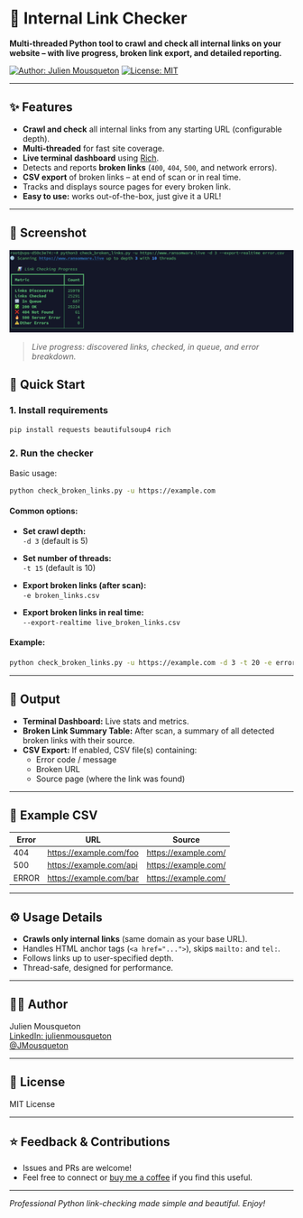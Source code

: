 # 🔗 Internal Link Checker

**Multi-threaded Python tool to crawl and check all internal links on your website – with live progress, broken link export, and detailed reporting.**

[![Author: Julien Mousqueton](https://img.shields.io/badge/Author-Julien%20Mousqueton-blue)](https://fr.linkedin.com/in/julienmousqueton)
[![License: MIT](https://img.shields.io/badge/License-MIT-green.svg)](LICENSE)

---

## ✨ Features

- **Crawl and check** all internal links from any starting URL (configurable depth).
- **Multi-threaded** for fast site coverage.
- **Live terminal dashboard** using [Rich](https://github.com/Textualize/rich).
- Detects and reports **broken links** (`400`, `404`, `500`, and network errors).
- **CSV export** of broken links – at end of scan or in real time.
- Tracks and displays source pages for every broken link.
- **Easy to use:** works out-of-the-box, just give it a URL!

---

## 📸 Screenshot

![Internal Link Checker Screenshot](.github/screenshot.png)

> _Live progress: discovered links, checked, in queue, and error breakdown._


## 🚀 Quick Start

### 1. Install requirements

```bash
pip install requests beautifulsoup4 rich
```

### 2. Run the checker

Basic usage:
```bash
python check_broken_links.py -u https://example.com
```

#### Common options:

- **Set crawl depth:**  
  `-d 3` (default is 5)

- **Set number of threads:**  
  `-t 15` (default is 10)

- **Export broken links (after scan):**  
  `-e broken_links.csv`

- **Export broken links in real time:**  
  `--export-realtime live_broken_links.csv`

#### Example:

```bash
python check_broken_links.py -u https://example.com -d 3 -t 20 -e errors.csv
```

---

## 📄 Output

- **Terminal Dashboard:** Live stats and metrics.
- **Broken Link Summary Table:** After scan, a summary of all detected broken links with their source.
- **CSV Export:** If enabled, CSV file(s) containing:
    - Error code / message
    - Broken URL
    - Source page (where the link was found)

---

## 📝 Example CSV

| Error | URL                      | Source                |
|-------|--------------------------|-----------------------|
| 404   | https://example.com/foo  | https://example.com/  |
| 500   | https://example.com/api  | https://example.com/  |
| ERROR | https://example.com/bar  | https://example.com/  |

---

## ⚙️ Usage Details

- **Crawls only internal links** (same domain as your base URL).
- Handles HTML anchor tags (`<a href="...">`), skips `mailto:` and `tel:`.
- Follows links up to user-specified depth.
- Thread-safe, designed for performance.

---

## 👨‍💻 Author

Julien Mousqueton  
[LinkedIn: julienmousqueton](https://fr.linkedin.com/in/julienmousqueton)  
[@JMousqueton](https://twitter.com/jmousqueton)

---

## 📃 License

MIT License

---

## ⭐️ Feedback & Contributions

- Issues and PRs are welcome!
- Feel free to connect or [buy me a coffee](https://www.buymeacoffee.com/jmousqueton) if you find this useful.

---

_Professional Python link-checking made simple and beautiful. Enjoy!_
